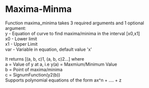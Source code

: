 # Maxima-Minma

Function maxima_minima takes 3 required arguments and 1 optional argument:  
    y - Equation of curve to find maxima/minima in the interval [x0,x1]  
    x0 - Lower limit  
    x1 - Upper Limit  
    var - Variable in equation, default value 'x'  

It returns [(a, b, c)1, (a, b, c)2...] where  
    a = Value of y at a, i.e y(a) = Maxmium/Minimum Value  
    b = Point of maxima/minima  
    c = SignumFunction(y2(b))  
Supports polynomial equations of the form ax^n + .... + z  
